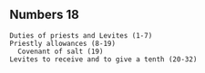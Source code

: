 ## Numbers 18

```
Duties of priests and Levites (1-7)
Priestly allowances (8-19)
  Covenant of salt (19)
Levites to receive and to give a tenth (20-32)
```

